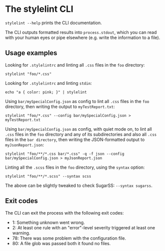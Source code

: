 # The stylelint CLI

`stylelint --help` prints the CLI documentation.

The CLI outputs formatted results into `process.stdout`, which you can read with your human eyes or pipe elsewhere (e.g. write the information to a file).

## Usage examples

Looking for `.stylelintrc` and linting all `.css` files in the `foo` directory:  

```shell
stylelint "foo/*.css"
```

Looking for `.stylelintrc` and linting `stdin`:

```shell
echo "a { color: pink; }" | stylelint
```

Using `bar/mySpecialConfig.json` as config to lint all `.css` files in the `foo` directory, then writing the output to `myTestReport.txt`:

```shell
stylelint "foo/*.css" --config bar/mySpecialConfig.json > myTestReport.txt
```

Using `bar/mySpecialConfig.json` as config, with quiet mode on, to lint all `.css` files in the `foo` directory and any of its subdirectories and also all `.css` files in the `bar directory`, then writing the JSON-formatted output to `myJsonReport.json`:

```shell
stylelint "foo/**/*.css bar/*.css" -q -f json --config bar/mySpecialConfig.json > myJsonReport.json
```

Linting all the `.scss` files in the `foo` directory, using the `syntax` option:

```shell
stylelint "foo/**/*.scss" --syntax scss
```

The above can be slightly tweaked to check SugarSS: `--syntax sugarss`.

## Exit codes

The CLI can exit the process with the following exit codes:

- 1: Something unknown went wrong.
- 2: At least one rule with an "error"-level severity triggered at least one warning.
- 78: There was some problem with the configuration file.
- 80: A file glob was passed both it found no files.
